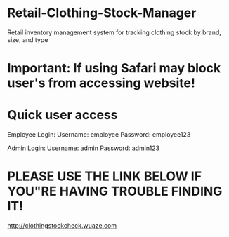# Retail-Clothing-Stock-Manager
Retail inventory management system for tracking clothing stock by brand, size, and type

# Important: If using Safari may block user's from accessing website!

# Quick user access
Employee Login:
Username: employee
Password: employee123

Admin Login:
Username: admin
Password: admin123

# PLEASE USE THE LINK BELOW IF YOU"RE HAVING TROUBLE FINDING IT!
http://clothingstockcheck.wuaze.com